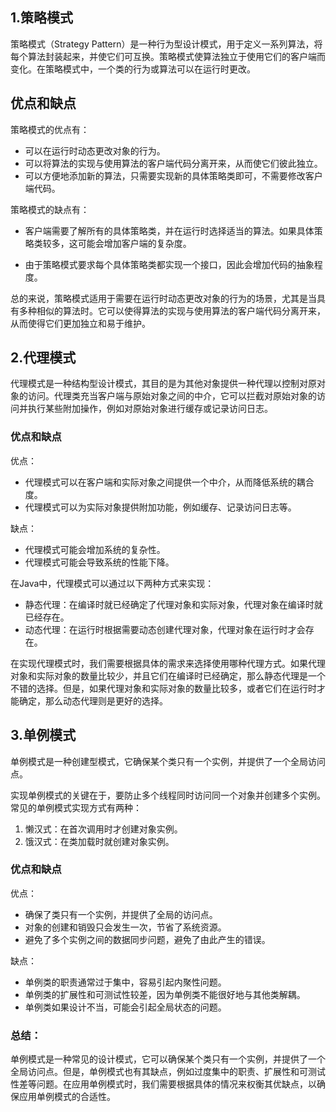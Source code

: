 ## 1.策略模式

策略模式（Strategy Pattern）是一种行为型设计模式，用于定义一系列算法，将每个算法封装起来，并使它们可互换。策略模式使算法独立于使用它们的客户端而变化。在策略模式中，一个类的行为或算法可以在运行时更改。

## 优点和缺点

策略模式的优点有：

- 可以在运行时动态更改对象的行为。
- 可以将算法的实现与使用算法的客户端代码分离开来，从而使它们彼此独立。
- 可以方便地添加新的算法，只需要实现新的具体策略类即可，不需要修改客户端代码。

策略模式的缺点有：

- 客户端需要了解所有的具体策略类，并在运行时选择适当的算法。如果具体策略类较多，这可能会增加客户端的复杂度。

- 由于策略模式要求每个具体策略类都实现一个接口，因此会增加代码的抽象程度。

总的来说，策略模式适用于需要在运行时动态更改对象的行为的场景，尤其是当具有多种相似的算法时。它可以使得算法的实现与使用算法的客户端代码分离开来，从而使得它们更加独立和易于维护。



## 2.代理模式

代理模式是一种结构型设计模式，其目的是为其他对象提供一种代理以控制对原对象的访问。代理类充当客户端与原始对象之间的中介，它可以拦截对原始对象的访问并执行某些附加操作，例如对原始对象进行缓存或记录访问日志。

### 优点和缺点

优点：

- 代理模式可以在客户端和实际对象之间提供一个中介，从而降低系统的耦合度。
- 代理模式可以为实际对象提供附加功能，例如缓存、记录访问日志等。

缺点：

- 代理模式可能会增加系统的复杂性。
- 代理模式可能会导致系统的性能下降。

在Java中，代理模式可以通过以下两种方式来实现：

- 静态代理：在编译时就已经确定了代理对象和实际对象，代理对象在编译时就已经存在。
- 动态代理：在运行时根据需要动态创建代理对象，代理对象在运行时才会存在。

在实现代理模式时，我们需要根据具体的需求来选择使用哪种代理方式。如果代理对象和实际对象的数量比较少，并且它们在编译时已经确定，那么静态代理是一个不错的选择。但是，如果代理对象和实际对象的数量比较多，或者它们在运行时才能确定，那么动态代理则是更好的选择。



## 3.单例模式

单例模式是一种创建型模式，它确保某个类只有一个实例，并提供了一个全局访问点。

实现单例模式的关键在于，要防止多个线程同时访问同一个对象并创建多个实例。常见的单例模式实现方式有两种：

1. 懒汉式：在首次调用时才创建对象实例。
2. 饿汉式：在类加载时就创建对象实例。

### 优点和缺点

优点：

- 确保了类只有一个实例，并提供了全局的访问点。
- 对象的创建和销毁只会发生一次，节省了系统资源。
- 避免了多个实例之间的数据同步问题，避免了由此产生的错误。

缺点：

- 单例类的职责通常过于集中，容易引起内聚性问题。
- 单例类的扩展性和可测试性较差，因为单例类不能很好地与其他类解耦。
- 单例类如果设计不当，可能会引起全局状态的问题。

### 总结：

单例模式是一种常见的设计模式，它可以确保某个类只有一个实例，并提供了一个全局访问点。但是，单例模式也有其缺点，例如过度集中的职责、扩展性和可测试性差等问题。在应用单例模式时，我们需要根据具体的情况来权衡其优缺点，以确保应用单例模式的合适性。